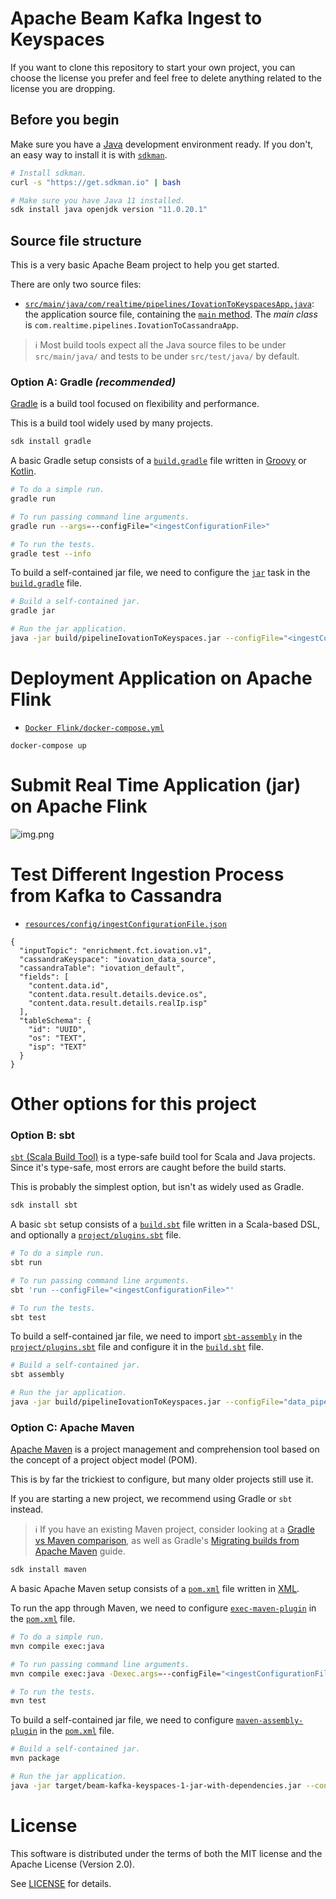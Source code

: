 # Apache Beam Kafka Ingest to Keyspaces

If you want to clone this repository to start your own project,
you can choose the license you prefer and feel free to delete anything related to the license you are dropping.

## Before you begin

Make sure you have a [Java](https://en.wikipedia.org/wiki/Java_%28programming_language%29) development environment ready.
If you don't, an easy way to install it is with [`sdkman`](https://sdkman.io).

```sh
# Install sdkman.
curl -s "https://get.sdkman.io" | bash

# Make sure you have Java 11 installed.
sdk install java openjdk version "11.0.20.1"
```

## Source file structure

This is a very basic Apache Beam project to help you get started.

There are only two source files:

* [`src/main/java/com/realtime/pipelines/IovationToKeyspacesApp.java`](src/main/java/com/realtime/pipelines/IovationToCassandraApp.java): the application source file, containing the [`main` method](src/main/java/com/example/App.java). The _main class_ is `com.realtime.pipelines.IovationToCassandraApp`.

> ℹ️ Most build tools expect all the Java source files to be under `src/main/java/` and tests to be under `src/test/java/` by default.

### Option A: Gradle _(recommended)_

[Gradle](https://gradle.org) is a build tool focused on flexibility and performance.

This is a build tool widely used by many projects.

```sh
sdk install gradle
```

A basic Gradle setup consists of a [`build.gradle`](build.gradle) file written in [Groovy](https://groovy-lang.org) or [Kotlin](https://kotlinlang.org).

```sh
# To do a simple run.
gradle run

# To run passing command line arguments.
gradle run --args=--configFile="<ingestConfigurationFile>"

# To run the tests.
gradle test --info
```

To build a self-contained jar file, we need to configure the [`jar`](https://docs.gradle.org/current/dsl/org.gradle.api.tasks.bundling.Jar.html) task in the [`build.gradle`](build.gradle) file.

```sh
# Build a self-contained jar.
gradle jar

# Run the jar application.
java -jar build/pipelineIovationToKeyspaces.jar --configFile="<ingestConfigurationFile>"
```

# Deployment Application on Apache Flink
* [`Docker Flink/docker-compose.yml`](docker-flink/docker-compose.yml)
```
docker-compose up
```

# Submit Real Time Application (jar) on Apache Flink
![img.png](img.png)

# Test Different Ingestion Process from Kafka to Cassandra
* [`resources/config/ingestConfigurationFile.json`](resources/config)
```
{
  "inputTopic": "enrichment.fct.iovation.v1",
  "cassandraKeyspace": "iovation_data_source",
  "cassandraTable": "iovation_default",
  "fields": [
    "content.data.id",
    "content.data.result.details.device.os",
    "content.data.result.details.realIp.isp"
  ],
  "tableSchema": {
    "id": "UUID",
    "os": "TEXT",
    "isp": "TEXT"
  }
}
```
# Other options for this project

### Option B: sbt

[`sbt` (Scala Build Tool)](https://www.scala-sbt.org/index.html) is a type-safe build tool for Scala and Java projects.
Since it's type-safe, most errors are caught before the build starts.

This is probably the simplest option, but isn't as widely used as Gradle.

```sh
sdk install sbt
```

A basic `sbt` setup consists of a [`build.sbt`](build.sbt) file written in a Scala-based DSL, and optionally a [`project/plugins.sbt`](project/plugins.sbt) file.

```sh
# To do a simple run.
sbt run

# To run passing command line arguments.
sbt 'run --configFile="<ingestConfigurationFile>"'

# To run the tests.
sbt test
```

To build a self-contained jar file, we need to import [`sbt-assembly`](https://github.com/sbt/sbt-assembly) in the [`project/plugins.sbt`](project/plugins.sbt) file and configure it in the [`build.sbt`](build.sbt) file.

```sh
# Build a self-contained jar.
sbt assembly

# Run the jar application.
java -jar build/pipelineIovationToKeyspaces.jar --configFile="data_pipeline_config.json"
```

### Option C: Apache Maven

[Apache Maven](http://maven.apache.org) is a project management and comprehension tool based on the concept of a project object model (POM).

This is by far the trickiest to configure, but many older projects still use it.

If you are starting a new project, we recommend using Gradle or `sbt` instead.

> ℹ️ If you have an existing Maven project, consider looking at a [Gradle vs Maven comparison](https://gradle.org/maven-vs-gradle), as well as Gradle's [Migrating builds from Apache Maven](https://docs.gradle.org/current/userguide/migrating_from_maven.html) guide.

```sh
sdk install maven
```

A basic Apache Maven setup consists of a [`pom.xml`](pom.xml) file written in [XML](https://www.w3schools.com/xml).

To run the app through Maven, we need to configure [`exec-maven-plugin`](http://www.mojohaus.org/exec-maven-plugin) in the [`pom.xml`](pom.xml) file.

```sh
# To do a simple run.
mvn compile exec:java

# To run passing command line arguments.
mvn compile exec:java -Dexec.args=--configFile="<ingestConfigurationFile>"

# To run the tests.
mvn test
```

To build a self-contained jar file, we need to configure [`maven-assembly-plugin`](https://people.apache.org/~epunzalan/maven-assembly-plugin/index.html) in the [`pom.xml`](pom.xml) file.

```sh
# Build a self-contained jar.
mvn package

# Run the jar application.
java -jar target/beam-kafka-keyspaces-1-jar-with-dependencies.jar --configFile="<ingestConfigurationFile>"
```

# License

This software is distributed under the terms of both the MIT license and the
Apache License (Version 2.0).

See [LICENSE](LICENSE) for details.
